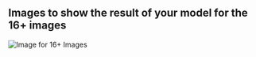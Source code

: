 ## Images to show the result of your model for the 16+ images

<img src="https://github.com/jai-mr/Session/blob/main/S12/S12_2/images/fin.PNG" alt="Image for 16+ Images" title="Image for the resultant model of  16+ images" />

